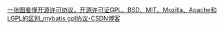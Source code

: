 [一张图看懂开源许可协议，开源许可证GPL、BSD、MIT、Mozilla、Apache和LGPL的区别_mybatis gpl协议-CSDN博客](https://blog.csdn.net/testcs_dn/article/details/38496107)


